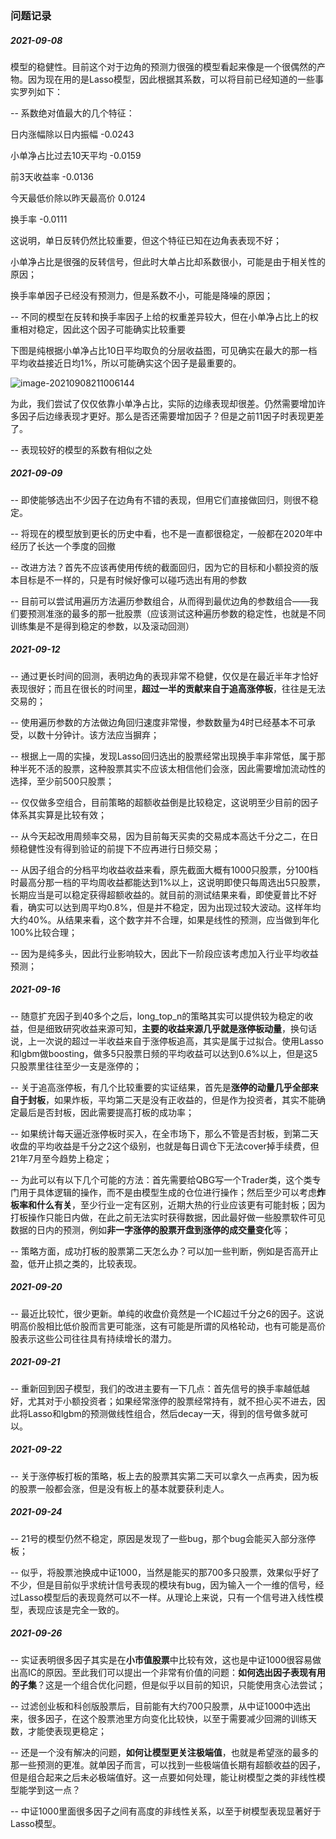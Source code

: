 ### 问题记录

##### 2021-09-08

模型的稳健性。目前这个对于边角的预测力很强的模型看起来像是一个很偶然的产物。因为现在用的是Lasso模型，因此根据其系数，可以将目前已经知道的一些事实罗列如下：

-- 系数绝对值最大的几个特征：

日内涨幅除以日内振幅 -0.0243

小单净占比过去10天平均 -0.0159

前3天收益率 -0.0136

今天最低价除以昨天最高价 0.0124

换手率 -0.0111

这说明，单日反转仍然比较重要，但这个特征已知在边角表表现不好；

小单净占比是很强的反转信号，但此时大单占比却系数很小，可能是由于相关性的原因；

换手率单因子已经没有预测力，但是系数不小，可能是降噪的原因；

-- 不同的模型在反转和换手率因子上给的权重差异较大，但在小单净占比上的权重相对稳定，因此这个因子可能确实比较重要

下图是纯根据小单净占比10日平均取负的分层收益图，可见确实在最大的那一档平均收益接近日均1%，所以可能确实这个因子是最重要的。

![image-20210908211006144](C:\Users\Administrator\AppData\Roaming\Typora\typora-user-images\image-20210908211006144.png)

为此，我们尝试了仅仅依靠小单净占比，实际的边缘表现却很差。仍然需要增加许多因子后边缘表现才更好。那么是否还需要增加因子？但是之前11因子时表现更差了。

-- 表现较好的模型的系数有相似之处

##### 2021-09-09

-- 即使能够选出不少因子在边角有不错的表现，但用它们直接做回归，则很不稳定。

-- 将现在的模型放到更长的历史中看，也不是一直都很稳定，一般都在2020年中经历了长达一个季度的回撤

-- 改进方法？首先不应该再使用传统的截面回归，因为它的目标和小额投资的版本目标是不一样的，只是有时候好像可以碰巧选出有用的参数

-- 目前可以尝试用遍历方法遍历参数组合，从而得到最优边角的参数组合——我们要预测准涨的最多的那一批股票（应该测试这种遍历参数的稳定性，也就是不同训练集是不是得到稳定的参数，以及滚动回测）

##### 2021-09-12

-- 通过更长时间的回测，表明边角的表现非常不稳健，仅仅是在最近半年才恰好表现很好；而且在很长的时间里，**超过一半的贡献来自于追高涨停板**，往往是无法交易的；

-- 使用遍历参数的方法做边角回归速度非常慢，参数数量为4时已经基本不可承受，以数十分钟计。该方法应当摒弃；

-- 根据上一周的实操，发现Lasso回归选出的股票经常出现换手率非常低，属于那种半死不活的股票，这种股票其实不应该太相信他们会涨，因此需要增加流动性的选择，至少前500只股票；

-- 仅仅做多空组合，目前策略的超额收益倒是比较稳定，这说明至少目前的因子体系其实算是比较有效；

-- 从今天起改用周频率交易，因为目前每天买卖的交易成本高达千分之二，在日频稳健性没有得到验证的前提下不应再进行日频交易；

-- 从因子组合的分档平均收益收益来看，原先截面大概有1000只股票，分100档时最高分那一档的平均周收益都能达到1%以上，这说明即使只每周选出5只股票，长期应当是可以稳定获得超额收益的。就目前的测试结果来看，即使夏普比不好看，确实可以达到周平均0.8%，但是并不稳定，因为出现过较大波动。这样年均大约40%。从结果来看，这个数字并不合理，如果是线性的预测，应当做到年化100%比较合理；

--  因为是纯多头，因此行业影响较大，因此下一阶段应该考虑加入行业平均收益预测；

##### 2021-09-16

-- 随意扩充因子到40多个之后，long_top_n的策略其实可以提供较为稳定的收益，但是细致研究收益来源可知，**主要的收益来源几乎就是涨停板动量**，换句话说，上一次说的超过一半收益来自于涨停板追高，其实是属于过拟合。使用Lasso和lgbm做boosting，做多5只股票日频的平均收益可以达到0.6%以上，但是这5只股票里往往至少一支是涨停的；

-- 关于追高涨停板，有几个比较重要的实证结果，首先是**涨停的动量几乎全部来自于封板**，如果炸板，平均第二天是没有正收益的，但是作为投资者，其实不能确定最后是否封板，因此需要提高打板的成功率；

-- 如果统计每天逼近涨停板时买入，在全市场下，那么不管是否封板，到第二天收盘的平均收益是千分之2这个级别，也就是每日调仓下无法cover掉手续费，但21年7月至今趋势上稳定；

-- 为此可以有以下几个可能的方法：首先需要给QBG写一个Trader类，这个类专门用于具体逻辑的操作，而不是由模型生成的仓位进行操作；然后至少可以考虑**炸板率和什么有关**，至少行业一定有区别，近期大热的行业应该更有可能封板；因为打板操作只能日内做，在此之前无法实时获得数据，因此最好做一些股票软件可见数据的日内的预测，例如**非一字涨停的股票开盘到涨停的成交量变化**等；

-- 策略方面，成功打板的股票第二天怎么办？可以加一些判断，例如是否高开止盈，低开止损之类的，比较表现。

##### 2021-09-20

-- 最近比较忙，很少更新。单纯的收盘价竟然是一个IC超过千分之6的因子。这说明高价股相比低价股而言更可能涨，这有可能是所谓的风格轮动，也有可能是高价股表示这些公司往往具有持续增长的潜力。

##### 2021-09-21

-- 重新回到因子模型，我们的改进主要有一下几点：首先信号的换手率越低越好，尤其对于小额投资者；如果经常涨停的股票经常持有，就不担心买不进去，因此将Lasso和lgbm的预测做线性组合，然后decay一天，得到的信号做多就可以。

##### 2021-09-22

-- 关于涨停板打板的策略，板上去的股票其实第二天可以拿久一点再卖，因为板的股票一般都会涨，但是没有板上的基本就要获利走人。

##### 2021-09-24

-- 21号的模型仍然不稳定，原因是发现了一些bug，那个bug会能买入部分涨停板；

-- 似乎，将股票池换成中证1000，当然是能买的那700多只股票，效果似乎好了不少，但是目前似乎求统计信号表现的模块有bug，因为输入一个一维的信号，经过Lasso模型后的表现竟然可以不一样。从理论上来说，只有一个信号进入线性模型，表现应该是完全一致的。

##### 2021-09-26

-- 实证表明很多因子其实是在**小市值股票**中比较有效，这也是中证1000很容易做出高IC的原因。至此我们可以提出一个非常有价值的问题：**如何选出因子表现有用的子集**？这是一个组合优化问题，但是似乎以目前的知识，只能使用贪心法尝试；

-- 过滤创业板和科创版股票后，目前能有大约700只股票，从中证1000中选出来，很多因子，在这个股票池里方向变化比较快，以至于需要减少回溯的训练天数，才能使表现更稳定；

-- 还是一个没有解决的问题，**如何让模型更关注极端值**，也就是希望涨的最多的那一些预测的更准。就单因子而言，可以找到一些极端值长期有超额收益的因子，但是组合起来之后未必极端值好。这一点要如何处理，能让树模型之类的非线性模型能学到这一点？

-- 中证1000里面很多因子之间有高度的非线性关系，以至于树模型表现显著好于Lasso模型。

